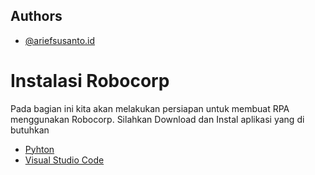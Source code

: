 
## Authors

- [@ariefsusanto.id](https://github.com/ariefsusanto-id)


# Instalasi Robocorp

Pada bagian ini kita akan melakukan persiapan untuk membuat RPA menggunakan Robocorp. Silahkan Download dan Instal aplikasi yang di butuhkan

- [Pyhton](https://www.python.org/ftp/python/3.12.0/python-3.12.0-amd64.exe)
- [Visual Studio Code](https://code.visualstudio.com/sha/download?build=stable&os=win32-x64-user)
